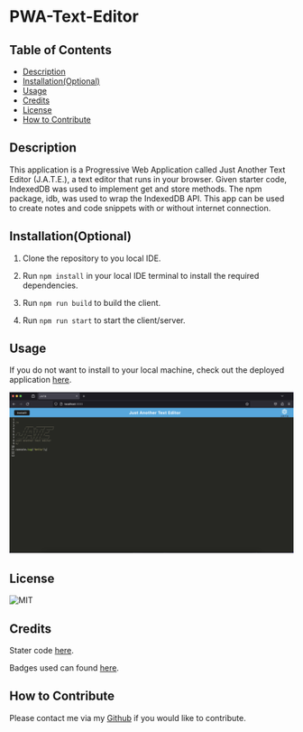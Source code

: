 # PWA-Text-Editor

## Table of Contents 

- [Description](#description)
- [Installation(Optional)](#installation(optional))
- [Usage](#usage)
- [Credits](#credits)
- [License](#License)
- [How to Contribute](#how-to-contribute)

## Description

This application is a Progressive Web Application called Just Another Text Editor (J.A.T.E.), a text editor that runs in your browser. Given starter code, IndexedDB was used to implement get and store methods. The npm package, idb, was used to wrap the IndexedDB API. This app can be used to create notes and code snippets with or without internet connection.

## Installation(Optional)

1. Clone the repository to you local IDE.

2. Run ```npm install``` in your local IDE terminal to install the required dependencies.

3. Run ```npm run build``` to build the client.

4. Run ```npm run start``` to start the client/server.

## Usage

If you do not want to install to your local machine, check out the deployed application [here](https://shielded-cove-52935-433337f55b6b.herokuapp.com/).

![Screenshot](client/src/images/screenshot.png)

## License

![MIT](https://img.shields.io/badge/LICENSE-MIT-green)

## Credits

Stater code [here](https://github.com/coding-boot-camp/cautious-meme).

Badges used can found [here](https://github.com/Ileriayo/markdown-badges).

## How to Contribute

Please contact me via my [Github](https://github.com/Kiararj) if you would like to contribute. 

